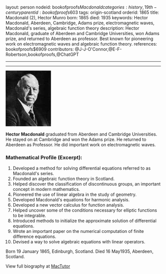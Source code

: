 layout: person
nodeid: bookofproofs$Macdonald
categories: history,19th-century
parentid: bookofproofs$603
tags: origin-scotland
orderid: 1865
title: Macdonald (2), Hector Munro
born: 1865
died: 1935
keywords: Hector Macdonald, Aberdeen, Cambridge, Adams prize, electromagnetic waves, Macdonald's series, algebraic function theory
description: Hector Macdonald, graduate of Aberdeen and Cambridge Universities, won Adams prize, and returned to Aberdeen as professor. Best known for pioneering work on electromagnetic waves and algebraic function theory.
references: bookofproofs$6909
contributors: @J-J-O'Connor,@E-F-Robertson,bookofproofs,@ChatGPT

---



---

![Macdonald.jpg](https://github.com/bookofproofs/bookofproofs.github.io/blob/main/_sources/_assets/images/portraits/Macdonald.jpg?raw=true)

**Hector Macdonald** graduated from Aberdeen and Cambridge Universities. He stayed on at Cambridge and won the Adams prize. He returned to Aberdeen as Professor. He did important work on electromagnetic waves.

### Mathematical Profile (Excerpt):
1. Developed a method for solving differential equations referred to as Macdonald's series.
2. Founded an algebraic function theory in Scotland.
3. Helped discover the classification of discontinuous groups, an important concept in modern mathematics. 
4. Pioneered the use of linear algebra in the study of geometry.
5. Developed Macdonald's equations for harmonic analysis.
6. Developed a new vector calculus for function analysis.
7. Helped uncover some of the conditions necessary for elliptic functions to be integrable. 
8. Introduced methods to initialize the approximate solution of differential equations. 
9. Wrote an important paper on the numerical computation of finite difference equations. 
10. Devised a way to solve algebraic equations with linear operators.

Born 19 January 1865, Edinburgh, Scotland. Died 16 May1935, Aberdeen, Scotland.

View full biography at [MacTutor](https://mathshistory.st-andrews.ac.uk/Biographies/Macdonald/)
